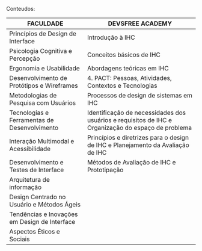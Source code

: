 Conteudos: 

|FACULDADE | DEVSFREE ACADEMY|
|----------|-----------------|
|Princípios de Design de Interface|Introdução à IHC|
|Psicologia Cognitiva e Percepção|Conceitos básicos de IHC|
|Ergonomia e Usabilidade|Abordagens teóricas em IHC|
|Desenvolvimento de Protótipos e Wireframes|4. PACT: Pessoas, Atividades, Contextos e Tecnologias|
|Metodologias de Pesquisa com Usuários|Processos de design de sistemas em IHC|
|Tecnologias e Ferramentas de Desenvolvimento| Identificação de necessidades dos usuários e requisitos de IHC e Organização do espaço de problema|
|Interação Multimodal e Acessibilidade|Princípios e diretrizes para o design de IHC e Planejamento da Avaliação de IHC|
|Desenvolvimento e Testes de Interface|Métodos de Avaliação de IHC e Prototipação|
|Arquitetura de informação||
|Design Centrado no Usuário e Métodos Ágeis||
|Tendências e Inovações em Design de Interface||
|Aspectos Éticos e Sociais||
